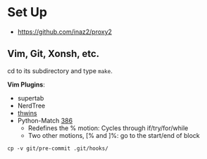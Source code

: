 Set Up
======

- https://github.com/inaz2/proxy2

Vim, Git, Xonsh, etc.
---------------------

cd to its subdirectory and type `make`.

**Vim Plugins**:

- supertab
- NerdTree
- [thwins](https://github.com/mitnk/thwins)
- Python-Match [386](http://www.vim.org/scripts/script.php?script_id=386)
    - Redefines the % motion: Cycles through if/try/for/while
    - Two other motions, [% and ]%: go to the start/end of block


```
cp -v git/pre-commit .git/hooks/
```
